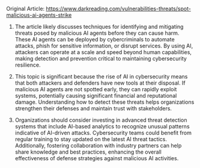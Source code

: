 Original Article: https://www.darkreading.com/vulnerabilities-threats/spot-malicious-ai-agents-strike

1) The article likely discusses techniques for identifying and mitigating threats posed by malicious AI agents before they can cause harm. These AI agents can be deployed by cybercriminals to automate attacks, phish for sensitive information, or disrupt services. By using AI, attackers can operate at a scale and speed beyond human capabilities, making detection and prevention critical to maintaining cybersecurity resilience.

2) This topic is significant because the rise of AI in cybersecurity means that both attackers and defenders have new tools at their disposal. If malicious AI agents are not spotted early, they can rapidly exploit systems, potentially causing significant financial and reputational damage. Understanding how to detect these threats helps organizations strengthen their defenses and maintain trust with stakeholders.

3) Organizations should consider investing in advanced threat detection systems that include AI-based analytics to recognize unusual patterns indicative of AI-driven attacks. Cybersecurity teams could benefit from regular training to stay updated on the latest AI threat tactics. Additionally, fostering collaboration with industry partners can help share knowledge and best practices, enhancing the overall effectiveness of defense strategies against malicious AI activities.